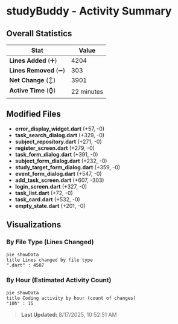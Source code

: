 # studyBuddy - Activity Summary 

## Overall Statistics

| Stat                   | Value                                                             |
| ---------------------- | ----------------------------------------------------------------- |
| **Lines Added** (➕)   | 4204                                          |
| **Lines Removed** (➖) | 303                                        |
| **Net Change** (↕)    | 3901                |
| **Active Time** (⌚)   | 22 minutes |


## Modified Files
- **error_display_widget.dart** (+57, -0)
- **task_search_dialog.dart** (+329, -0)
- **subject_repository.dart** (+271, -0)
- **register_screen.dart** (+279, -0)
- **task_form_dialog.dart** (+391, -0)
- **subject_form_dialog.dart** (+232, -0)
- **study_target_form_dialog.dart** (+359, -0)
- **event_form_dialog.dart** (+547, -0)
- **add_task_screen.dart** (+607, -303)
- **login_screen.dart** (+327, -0)
- **task_list.dart** (+72, -0)
- **task_card.dart** (+532, -0)
- **empty_state.dart** (+201, -0)

## Visualizations

### By File Type (Lines Changed)

```mermaid
pie showData
title Lines changed by file type
".dart" : 4507
```

### By Hour (Estimated Activity Count)

```mermaid
pie showData
title Coding activity by hour (count of changes)
"10h" : 15
```


> **Last Updated:** 8/17/2025, 10:52:51 AM